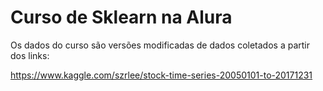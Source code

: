 # Curso de Sklearn na Alura


Os dados do curso são versões modificadas de dados coletados a partir dos links:

https://www.kaggle.com/szrlee/stock-time-series-20050101-to-20171231
